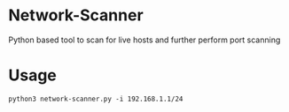 # Network-Scanner

Python based tool to scan for live hosts and further perform port scanning

# Usage

```python3 network-scanner.py -i 192.168.1.1/24```
